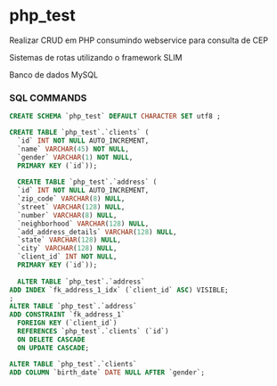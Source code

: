 # php_test
Realizar CRUD em PHP consumindo webservice para consulta de CEP

Sistemas de rotas utilizando o framework SLIM

Banco de dados MySQL

### SQL COMMANDS
```sql
CREATE SCHEMA `php_test` DEFAULT CHARACTER SET utf8 ;

CREATE TABLE `php_test`.`clients` (
  `id` INT NOT NULL AUTO_INCREMENT,
  `name` VARCHAR(45) NOT NULL,
  `gender` VARCHAR(1) NOT NULL,
  PRIMARY KEY (`id`));
  
  CREATE TABLE `php_test`.`address` (
  `id` INT NOT NULL AUTO_INCREMENT,
  `zip_code` VARCHAR(8) NULL,
  `street` VARCHAR(128) NULL,
  `number` VARCHAR(8) NULL,
  `neighborhood` VARCHAR(128) NULL,
  `add_address_details` VARCHAR(128) NULL,
  `state` VARCHAR(128) NULL,
  `city` VARCHAR(128) NULL,
  `client_id` INT NOT NULL,
  PRIMARY KEY (`id`));
  
  ALTER TABLE `php_test`.`address` 
ADD INDEX `fk_address_1_idx` (`client_id` ASC) VISIBLE;
;
ALTER TABLE `php_test`.`address` 
ADD CONSTRAINT `fk_address_1`
  FOREIGN KEY (`client_id`)
  REFERENCES `php_test`.`clients` (`id`)
  ON DELETE CASCADE
  ON UPDATE CASCADE;

ALTER TABLE `php_test`.`clients` 
ADD COLUMN `birth_date` DATE NULL AFTER `gender`;
```
